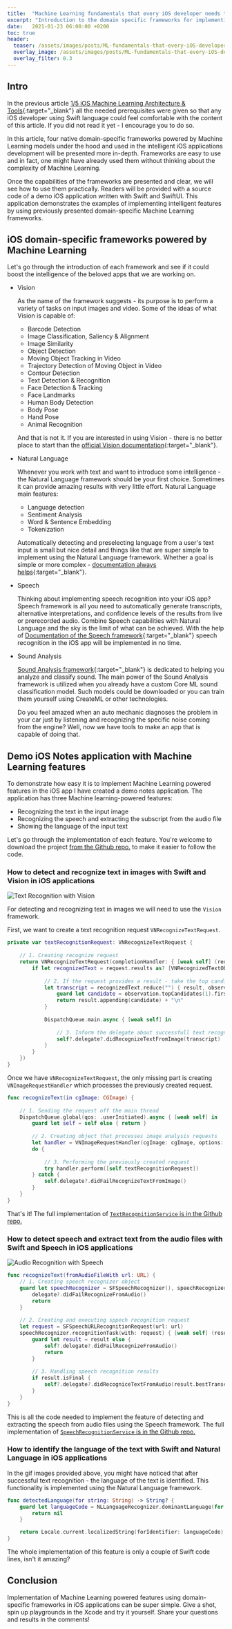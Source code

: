```yaml
---
title:  "Machine Learning fundamentals that every iOS developer needs to know: 2/5 Native domain-specific Machine Learning frameworks for iOS developers"
excerpt: "Introduction to the domain specific frameworks for implementing articifially intelligent features in iOS applications"
date:   2021-01-23 06:00:00 +0200
toc: true
header:
  teaser: /assets/images/posts/ML-fundamentals-that-every-iOS-developer-needs-to-know-architecture-tools-cover.jpg
  overlay_image: /assets/images/posts/ML-fundamentals-that-every-iOS-developer-needs-to-know-Native-domain-specific-frameworks-cover.jpg
  overlay_filter: 0.3
---
```


## Intro

In the previous article [1/5 iOS Machine Learning Architecture & Tools](/ML-fundamentals-that-every-iOS-developer-needs-to-know-1-5-iOS-Machine-Learning-Architecture-Tools){:target="_blank"} all the needed prerequisites were given so that any iOS developer using Swift language could feel comfortable with the content of this article. If you did not read it yet - I encourage you to do so.

In this article, four native domain-specific frameworks powered by Machine Learning models under the hood and used in the intelligent iOS applications development will be presented more in-depth. Frameworks are easy to use and in fact, one might have already used them without thinking about the complexity of Machine Learning.

Once the capabilities of the frameworks are presented and clear, we will see how to use them practically. Readers will be provided with a source code of a demo iOS application written with Swift and SwiftUI. This application demonstrates the examples of implementing intelligent features by using previously presented domain-specific Machine Learning frameworks.

## iOS domain-specific frameworks powered by Machine Learning

Let's go through the introduction of each framework and see if it could boost the intelligence of the beloved apps that we are working on.

- Vision
  
  As the name of the framework suggests - its purpose is to perform a variety of tasks on input images and video. Some of the ideas of what Vision is capable of:

  - Barcode Detection
  - Image Classification, Saliency & Alignment
  - Image Similarity
  - Object Detection
  - Moving Object Tracking in Video
  - Trajectory Detection of Moving Object in Video
  - Contour Detection
  - Text Detection & Recognition
  - Face Detection & Tracking
  - Face Landmarks
  - Human Body Detection
  - Body Pose
  - Hand Pose
  - Animal Recognition
  
  And that is not it. If you are interested in using Vision - there is no better place to start than the [official Vision documentation](https://developer.apple.com/documentation/vision){:target="_blank"}.

- Natural Language
  
  Whenever you work with text and want to introduce some intelligence - the Natural Language framework should be your first choice. Sometimes it can provide amazing results with very little effort. Natural Language main features:

  - Language detection
  - Sentiment Analysis
  - Word & Sentence Embedding
  - Tokenization

  Automatically detecting and preselecting language from a user's text input is small but nice detail and things like that are super simple to implement using the Natural Language framework. Whether a goal is simple or more complex - [documentation always helps](https://developer.apple.com/documentation/naturallanguage){:target="_blank"}.

- Speech
  
  Thinking about implementing speech recognition into your iOS app? Speech framework is all you need to automatically generate transcripts, alternative interpretations, and confidence levels of the results from live or prerecorded audio. Combine Speech capabilities with Natural Language and the sky is the limit of what can be achieved. With the help of [Documentation of the Speech framework](https://developer.apple.com/documentation/speech){:target="_blank"} speech recognition in the iOS app will be implemented in no time.
  
- Sound Analysis

  [Sound Analysis framework](https://developer.apple.com/documentation/soundanalysis){:target="_blank"} is dedicated to helping you analyze and classify sound. The main power of the Sound Analysis framework is utilized when you already have a custom Core ML sound classification model. Such models could be downloaded or you can train them yourself using CreateML or other technologies.
  
  Do you feel amazed when an auto mechanic diagnoses the problem in your car just by listening and recognizing the specific noise coming from the engine? Well, now we have tools to make an app that is capable of doing that.

## Demo iOS Notes application with Machine Learning features

To demonstrate how easy it is to implement Machine Learning powered features in the iOS app I have created a demo notes application. The application has three Machine learning-powered features:

- Recognizing the text in the input image
- Recognizing the speech and extracting the subscript from the audio file
- Showing the language of the input text

Let's go through the implementation of each feature. You're welcome to download the project [from the Github repo.](https://github.com/arminasr/IntelliNote/) to make it easier to follow the code.

### How to detect and recognize text in images with Swift and Vision in iOS applications

![Text Recognition with Vision](/assets/images/posts/textRecognition.gif)

For detecting and recognizing text in images we will need to use the `Vision` framework.

First, we want to create a text recognition request `VNRecognizeTextRequest`.

```swift
private var textRecognitionRequest: VNRecognizeTextRequest {
    
    // 1. Creating recognize request
    return VNRecognizeTextRequest(completionHandler: { [weak self] (request, error) in
        if let recognizedText = request.results as? [VNRecognizedTextObservation] {
        
            // 2. If the request provides a result - take the top candidate from the returned Strings.
            let transcript = recognizedText.reduce("") { result, observation in
                guard let candidate = observation.topCandidates(1).first?.string else { return "" }
                return result.appending(candidate) + "\n"
            }
            
            DispatchQueue.main.async { [weak self] in
                
                // 3. Inform the delegate about successfull text recognitioon
                self?.delegate?.didRecognizeTextFromImage(transcript)
            }
        }
    })
}
```

Once we have `VNRecognizeTextRequest`, the only missing part is creating `VNImageRequestHandler` which processes the previously created request.

```swift
func recognizeText(in cgImage: CGImage) {
    
    // 1. Sending the request off the main thread
    DispatchQueue.global(qos: .userInitiated).async { [weak self] in
        guard let self = self else { return }
        
        // 2. Creating object that processes image analysis requests
        let handler = VNImageRequestHandler(cgImage: cgImage, options: [:])
        do {
            
            // 3. Performing the previously created request
            try handler.perform([self.textRecognitionRequest])
        } catch {
            self.delegate?.didFailRecognizeTextFromImage()
        }
    }
}
```

That's it! The full implementation of [`TextRecognitionService` is in the Github repo.](https://github.com/arminasr/IntelliNote/blob/main/IntelliNote/Services/TextRecognitionService.swift)

### How to detect speech and extract text from the audio files with Swift and Speech in iOS applications

![Audio Recognition with Speech](/assets/images/posts/audioRecognition.gif)

```swift
func recognizeText(fromAudioFileWith url: URL) {
    // 1. Creating speech recognizer object
    guard let speechRecognizer = SFSpeechRecognizer(), speechRecognizer.isAvailable else {
        delegate?.didFailRecognizeFromAudio()
        return
    }
    
    // 2. Creating and executing sppech recognition request
    let request = SFSpeechURLRecognitionRequest(url: url)
    speechRecognizer.recognitionTask(with: request) { [weak self] (result, error) in
        guard let result = result else {
            self?.delegate?.didFailRecognizeFromAudio()
            return
        }
        
        // 3. Handling speech recognition results
        if result.isFinal {
            self?.delegate?.didRecogniceTextFromAudio(result.bestTranscription.formattedString)
        }
    }
}
```

This is all the code needed to implement the feature of detecting and extracting the speech from audio files using the Speech framework. The full implementation of [`SpeechRecognitionService` is in the Github repo.](https://github.com/arminasr/IntelliNote/blob/main/IntelliNote/Services/SpeechRecognitionService.swift)

### How to identify the language of the text with Swift and Natural Language in iOS applications

In the gif images provided above, you might have noticed that after successful text recognition - the language of the text is identified. This functionality is implemented using the Natural Language framework.

```swift
func detectedLanguage(for string: String) -> String? {
    guard let languageCode = NLLanguageRecognizer.dominantLanguage(for: string)?.rawValue else {
        return nil
    }

    return Locale.current.localizedString(forIdentifier: languageCode)
}
```

The whole implementation of this feature is only a couple of Swift code lines, isn't it amazing?

## Conclusion

Implementation of Machine Learning powered features using domain-specific frameworks in iOS applications can be super simple. Give a shot, spin up playgrounds in the Xcode and try it yourself. Share your questions and results in the comments!
